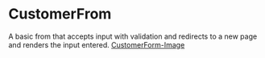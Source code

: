 # CustomerFrom

A basic from that accepts input with validation and redirects to a new page and renders the input entered.
[CustomerForm-Image](./CustomerForm.png)
